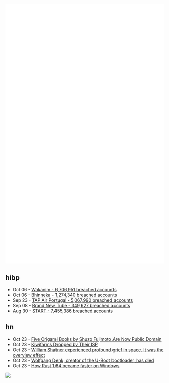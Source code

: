 ![Metrics](https://raw.githubusercontent.com/phixion/phixion/master/metrics.svg)

## hibp

<!--
for https://github.com/phixion/phixion/blob/main/.github/workflows/feeds.yml
-->
<!--START_SECTION:haveibeenpwnd-->
- Oct 06 - [Wakanim - 6,706,951 breached accounts](https://haveibeenpwned.com/PwnedWebsites#Wakanim)
- Oct 06 - [Bhinneka - 1,274,340 breached accounts](https://haveibeenpwned.com/PwnedWebsites#Bhinneka)
- Sep 23 - [TAP Air Portugal - 5,067,990 breached accounts](https://haveibeenpwned.com/PwnedWebsites#TAPAirPortugal)
- Sep 08 - [Brand New Tube - 349,627 breached accounts](https://haveibeenpwned.com/PwnedWebsites#BrandNewTube)
- Aug 30 - [START - 7,455,386 breached accounts](https://haveibeenpwned.com/PwnedWebsites#Start)
<!--END_SECTION:haveibeenpwnd-->

## hn

<!--
for https://github.com/phixion/phixion/blob/main/.github/workflows/feeds.yml
-->
<!--START_SECTION:hn-->
- Oct 23 - [Five Origami Books by Shuzo Fujimoto Are Now Public Domain](https://origami.kosmulski.org/blog/2022-10-23-fujimoto-books-public-domain)
- Oct 23 - [Kiwifarms Dropped by Their ISP](https://t.me/kiwifarms/68)
- Oct 23 - [William Shatner experienced profound grief in space. It was the overview effect](https://www.npr.org/2022/10/23/1130482740/william-shatner-jeff-bezos-space-travel-overview-effect)
- Oct 23 - [Wolfgang Denk, creator of the U-Boot bootloader, has died](https://lists.denx.de/pipermail/u-boot/2022-October/497955.html)
- Oct 23 - [How Rust 1.64 became faster on Windows](https://tomaszs2.medium.com/how-rust-1-64-became-10-20-faster-on-windows-3a8bb5e81d70)
<!--END_SECTION:hn-->

<!--
for https://yhype.me
-->
![](https://hit.yhype.me/github/profile?user_id=13013670)

